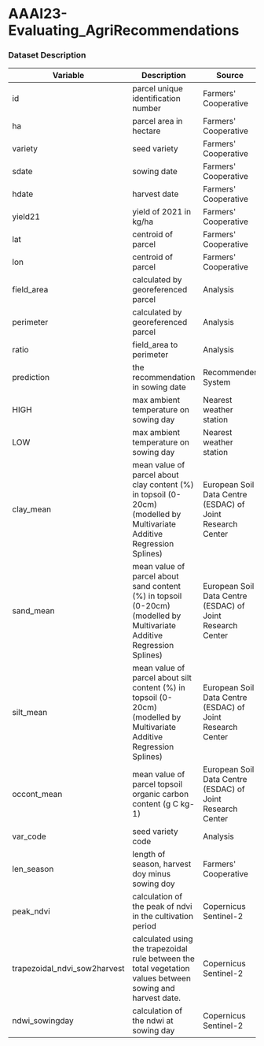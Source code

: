# AAAI23-Evaluating_AgriRecommendations

### Dataset Description

| **Variable** 	| **Description** 	| **Source** 	|
|---	|---	|---	|
| id 	| parcel unique identification number 	| Farmers' Cooperative 	|
| ha 	| parcel area in hectare 	| Farmers' Cooperative 	|
| variety 	| seed variety 	| Farmers' Cooperative 	|
| sdate 	| sowing date 	| Farmers' Cooperative 	|
| hdate 	| harvest date 	| Farmers' Cooperative 	|
| yield21 	| yield of 2021 in kg/ha 	| Farmers' Cooperative 	|
| lat 	| centroid of parcel 	| Farmers' Cooperative 	|
| lon 	| centroid of parcel 	| Farmers' Cooperative 	|
| field_area 	| calculated by georeferenced parcel 	| Analysis 	|
| perimeter 	| calculated by georeferenced parcel 	| Analysis 	|
| ratio 	| field_area to perimeter 	| Analysis 	|
| prediction 	| the recommendation in sowing date 	| Recommender System 	|
| HIGH 	| max ambient temperature on sowing day 	| Nearest weather station 	|
| LOW 	| max ambient temperature on sowing day 	| Nearest weather station 	|
| clay_mean 	| mean value of parcel about clay content (%) in topsoil (0-20cm) (modelled by Multivariate Additive Regression Splines) 	| European Soil Data Centre (ESDAC) of Joint Research Center 	|
| sand_mean 	| mean value of parcel about sand content (%) in topsoil (0-20cm) (modelled by Multivariate Additive Regression Splines) 	| European Soil Data Centre (ESDAC) of Joint Research Center 	|
| silt_mean 	| mean value of parcel about silt content (%) in topsoil (0-20cm) (modelled by Multivariate Additive Regression Splines) 	| European Soil Data Centre (ESDAC) of Joint Research Center 	|
| occont_mean 	| mean value of parcel topsoil organic carbon content (g C kg-1) 	| European Soil Data Centre (ESDAC) of Joint Research Center 	|
| var_code 	| seed variety code  	| Analysis 	|
| len_season 	| length of season, harvest doy minus sowing doy 	| Farmers' Cooperative 	|
| peak_ndvi 	| calculation of the peak of ndvi in the cultivation period 	| Copernicus Sentinel-2 	|
| trapezoidal_ndvi_sow2harvest 	| calculated using the trapezoidal rule between the total vegetation values between sowing and harvest date. 	| Copernicus Sentinel-2 	|
| ndwi_sowingday 	| calculation of the ndwi at sowing day 	| Copernicus Sentinel-2 	|
